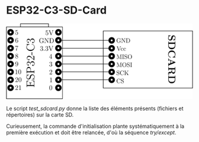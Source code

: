 # ESP32-C3-SD-Card

<p>
  <center>
  <img src="./branchement.png" width=600>
  </center>
</p>

Le script _test_sdcard.py_ donne la liste des éléments présents (fichiers et répertoires) sur la carte SD.

Curieusement, la commande d'initialisation plante systématiquement à la première exécution et doit être relancée,
d'où la séquence _try/except_.
